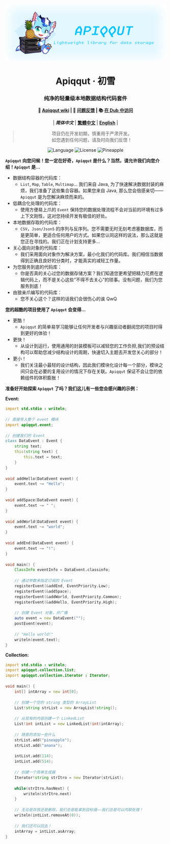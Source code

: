 <div align=center>

![](img/thumbnail_amaroklce@1,5x.png)

# Apiqqut · 初雪
### 纯净的轻量级本地数据结构代码套件

**📖 [Apiqqut wiki](https://github.com/AmarokIce/Apiqqut/wiki) | 📮 [问题反馈](https://github.com/AmarokIce/Apiqqut/issues) | 📚 [在 Dub 中访问](https://code.dlang.org/packages/apiqqut)**

| ***简体中文*** | [**繁體中文**](README.md) | [**English**](README.md) |

> 项目仍在开发初期，慎重用于严肃开发。 <br />
> 如您遇到任何问题，请及时向我们反馈！ <br />

![Language](https://badgen.net/badge/language/D/red)
![License](https://badgen.net/badge/license/AGPL-3.0/green)
![Pineapple](https://badgen.net/badge/Give%20Me/Pineapple/yellow)

</div>

**`Apiqqut` 向您问候！您一定在好奇，`Apiqqut` 是什么？当然，请允许我们向您介绍！`Apiqqut` 是...**
- 数据结构容器的代码库：
  - `List`, `Map`, `Table`, `Multimap`... 我们来自 Java, 为了快速解决数据封装的麻烦，我们准备了这些集合容器。如果您来自 Java, 那么您会倍感亲切——`Apiqqut` 是为您解决麻烦而来的。
- 低耦合化处理的代码库：
  - 使用方便易上爪的 `Event` 保持您的数据处理流程不会对当前的环境有过多上下文刚性，这对您持续开发有极佳的好处。
- 本地数据存取的代码库：
  - `CSV`，`Json/Json5` 的序列与反序列。您不需要无时无刻考虑塞数据库，而是更简单，更适合任何用户的方式。如果您认同这样的说法，那么这就是您正在寻找的。我们正在计划支持更多...
- 关心面向对象的代码库：
  - 我们采用面向对象作为解决方案，最小化我们的代码库。我们相信当数据得到正确且良好的分类时，才能真实的减轻工作量。
- 为您服务到底的代码库：
  - 你是否真的关心过您的数据存储方案？我们知道您更希望把精力花费在逻辑代码上，而不是关心这些“不得不去关心”的琐事。没有问题，我们为您服务到底！
- 由狼亲爪编写的代码库：
  - 您不关心这个？这样的话我们会很伤心的诶 QwQ

**您的超酷的项目使用了 `Apiqqut` 会变得...**
- 更酷！
  - `Apiqqut` 的简单易学习能够让任何开发者与兴趣驱动者翻阅您的项目时得到更好的体验！
- 更快！
  - 从设计到运行，使用通用的封装模板可以减轻您的工作负担,我们的预设结构可以帮助您减少结构设计的周期，快速切入主题去开发您关心的部分！
- 更小！
  - 我们关注最小最轻的设计结构，因此我们模块化设计每一个部分，模块之间只会在必要的复用设计的情况下存在关联。`Apiqqut` 保证不会让您的依赖组件的体积膨胀！


**准备好开始探索 `Apiqqut` 了吗？我们这儿有一些您会感兴趣的示例：**

**Event:**
```d
import std.stdio : writeln;

// 直接导入整个 event 模块
import apiqqut.event;

// 创建我们的 Event
class DataEvent : Event {
    string text;
    this(string text) {
        this.text = text;
    }
}

void addHello(DataEvent event) {
    event.text ~= "Hello";
}

void addSpace(DataEvent event) {
    event.text ~= " ";
}

void addWorld(DataEvent event) {
    event.text ~= "world";
}

void addEnd(DataEvent event) {
    event.text ~= "!";
}

void main() {
    ClassInfo eventInfo = DataEvent.classinfo;

    // 通过参数来指定订阅的 Event
    registerEvent(&addEnd, EventPriority.Low);
    registerEvent(&addSpace);
    registerEvent(&addWorld, EventPriority.Common);
    registerEvent(&addHello, EventPriority.High);

    // 创建 Event 对象，并广播
    auto event = new DataEvent("");
    postEvent(event);

    // "Hello world!"
    writeln(event.text);
}
```


**Collection:**
```d
import std.stdio : writeln;
import apiqqut.collection.list;
import apiqqut.collection.iterator : Iterator;

void main() {
    int[] intArray = new int[0];

    // 创建一个空的 string 类型的 ArrayList
    List!string strList = new ArrayList!string();

    // 从现有的内容创建一个 LinkedList
    List!int intList = new LinkedList!int(intArray);

    // 随意的添加一些什么
    strList.add("pineapple");
    strList.add("anana");

    intList.add(114);
    intList.add(514);

    // 创建一个简单生成器
    Iterator!string strItro = new Iterator(strList);

    while(strItro.hasNext) {
        writeln(strItro.next)
    }

    // 无论是存放还是删除，我们总是能拿到目标值——我们总是可以内联处理！
    writeln(intList.removeAt(0));

    // 我们还可以回去！
    intArray = intList.asArray;
}


```
